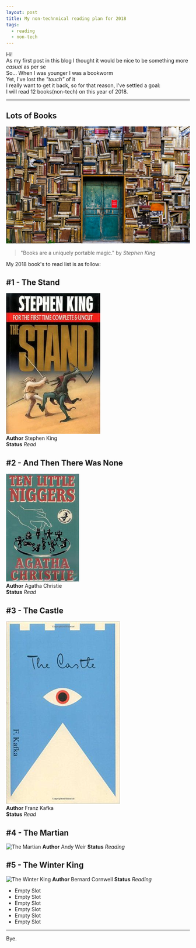```yaml
---
layout: post
title: My non-technnical reading plan for 2018
tags:
  - reading 
  - non-tech
---
```

Hi!   
As my first post in this blog I thought it would be nice to be something more _casual_ as per se      
So... When I was younger I was a bookworm    
Yet, I've lost the _"touch"_ of it   
I really want to get it back, so for that reason, I've settled a goal:   
I will read 12 books(non-tech) on this year of 2018.    

---
## Lots of Books     
![lots of books](../images/post_1/books.jpg)     

> "Books are a uniquely portable magic." by *Stephen King*     

My 2018 book's to read list is as follow:

## #1 - The Stand
![The Stand](../images/post_1/stand.jpg)    
**Author** Stephen King     
**Status** _Read_     

## #2 - And Then There Was None     
![and then there was none](../images/post_1/none.jpg)     
**Author** Agatha Christie      
**Status** _Read_  

## #3 - The Castle     
![The Castle](../images/post_1/castle.jpg)     
**Author** Franz Kafka           
**Status** _Read_    

## #4 - The Martian
![The Martian]()
**Author** Andy Weir
**Status** _Reading_

## #5 - The Winter King
![The Winter King]()
**Author** Bernard Cornwell
**Status** _Reading_

- Empty Slot
- Empty Slot
- Empty Slot
- Empty Slot
- Empty Slot
- Empty Slot    

---
Bye.
